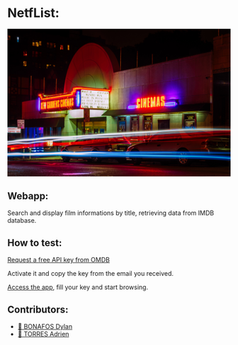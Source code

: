 # NetfList:
<p align="center">
  <img alt="Logo NetfList" src="pexels_cinema.jpg"/>
</p>

## Webapp:

Search and display film informations by title, retrieving data from IMDB database.

## How to test:

[Request a free API key from OMDB](http://www.omdbapi.com/apikey.aspx)

Activate it and copy the key from the email you received.

[Access the app](https://github.com/DylanB730/NetfList/), fill your key and start browsing.

## Contributors:

- [:seedling: BONAFOS Dylan](https://github.com/DylanB730)
- [:seedling: TORRES Adrien](https://github.com/Adri-III)